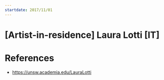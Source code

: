 ```yaml
---
startdate: 2017/11/01
---
```

# [Artist-in-residence] Laura Lotti [IT]

# References
* https://unsw.academia.edu/LauraLotti
